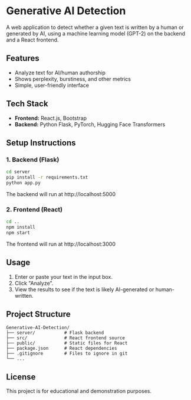 # Generative AI Detection

A web application to detect whether a given text is written by a human or generated by AI, using a machine learning model (GPT-2) on the backend and a React frontend.

## Features
- Analyze text for AI/human authorship
- Shows perplexity, burstiness, and other metrics
- Simple, user-friendly interface

## Tech Stack
- **Frontend:** React.js, Bootstrap
- **Backend:** Python Flask, PyTorch, Hugging Face Transformers

## Setup Instructions

### 1. Backend (Flask)
```bash
cd server
pip install -r requirements.txt
python app.py
```
The backend will run at http://localhost:5000

### 2. Frontend (React)
```bash
cd ..
npm install
npm start
```
The frontend will run at http://localhost:3000

## Usage
1. Enter or paste your text in the input box.
2. Click "Analyze".
3. View the results to see if the text is likely AI-generated or human-written.

## Project Structure
```
Generative-AI-Detection/
├── server/           # Flask backend
├── src/              # React frontend source
├── public/           # Static files for React
├── package.json      # React dependencies
├── .gitignore        # Files to ignore in git
└── ...
```

## License
This project is for educational and demonstration purposes.
